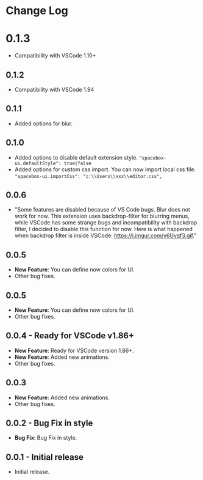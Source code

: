 # Change Log

# 0.1.3
- Compatibility with VSCode 1.10+

## 0.1.2
- Compatibility with VSCode 1.94

## 0.1.1
- Added options for blur.

## 0.1.0
- Added options to disable default extension style. `"spacebox-ui.defaultStyle": true|false`
- Added options for custom css import. You can now import local css file. `"spacebox-ui.importCss": "c:\\Users\\xxx\\editor.css",`

## 0.0.6
- "Some features are disabled because of VS Code bugs. Blur does not work for now. This extension uses backdrop-filter for blurring menus, while VSCode has some strange bugs and incompatibility with backdrop filter, I decided to disable this function for now. Here is what happened when backdrop filter is inside VSCode: https://i.imgur.com/v6Uvqf3.gif."

## 0.0.5
- **New Feature**: You can define now colors for UI.
- Other bug fixes.

## 0.0.5
- **New Feature**: You can define now colors for UI.
- Other bug fixes.

## 0.0.4 - Ready for VSCode v1.86+
- **New Feature**: Ready for VSCode version 1.86+.
- **New Feature**: Added new animations.
- Other bug fixes.

## 0.0.3
- **New Feature**: Added new animations.
- Other bug fixes.

## 0.0.2 - Bug Fix in style
- **Bug Fix**: Bug Fix in style.

## 0.0.1 - Initial release
- Initial release.
